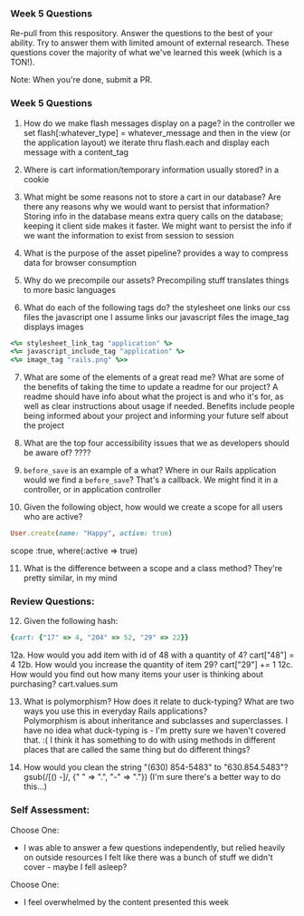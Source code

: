 ### Week 5 Questions

Re-pull from this respository. Answer the questions to the best of your ability. Try to answer them with limited amount of external research. These questions cover the majority of what we've learned this week (which is a TON!).

Note: When you're done, submit a PR.

### Week 5 Questions
1. How do we make flash messages display on a page?
  in the controller we set flash[:whatever_type] = whatever_message
  and then in the view (or the application layout) we iterate thru flash.each and display each message with a content_tag

2. Where is cart information/temporary information usually stored?
  in a cookie

3. What might be some reasons not to store a cart in our database? Are there any reasons why we would want to persist that information?
  Storing info in the database means extra query calls on the database; keeping it client side makes it faster. We might want to persist the info if we want the information to exist from session to session

4. What is the purpose of the asset pipeline?
  provides a way to compress data for browser consumption

5. Why do we precompile our assets?
  Precompiling stuff translates things to more basic languages

6. What do each of the following tags do?
  the stylesheet one links our css files
  the javascript one I assume links our javascript files
  the image_tag displays images

```ruby
<%= stylesheet_link_tag "application" %>
<%= javascript_include_tag "application" %>
<%= image_tag "rails.png" %>>
```

7. What are some of the elements of a great read me? What are some of the benefits of taking the time to update a readme for our project?
    A readme should have info about what the project is and who it's for, as well as clear instructions about usage if needed.
    Benefits include people being informed about your project and informing your future self about the project

8. What are the top four accessibility issues that we as developers should be aware of?
  ????

9. `before_save` is an example of a what? Where in our Rails application would we find a `before_save`?
  That's a callback. We might find it in a controller, or in application controller

10. Given the following object, how would we create a scope for all users who are active?

```ruby
User.create(name: "Happy", active: true)
```
  scope :true, where(:active => true)


11. What is the difference between a scope and a class method?
  They're pretty similar, in my mind


### Review Questions:  
12. Given the following hash:  

```ruby
{cart: {"17" => 4, "204" => 52, "29" => 22}}
```

  12a. How would you add item with id of 48 with a quantity of 4?  cart["48"] = 4
  12b. How would you increase the quantity of item 29?  cart["29"] += 1
  12c. How would you find out how many items your user is thinking about purchasing?   cart.values.sum

13. What is polymorphism? How does it relate to duck-typing? What are two ways you use this in everyday Rails applications?  
  Polymorphism is about inheritance and subclasses and superclasses. I have no idea what duck-typing is - I'm pretty sure we haven't covered that. :( I think it has something to do with using methods in different places that are called the same thing but do different things?

14. How would you clean the string "(630) 854-5483" to "630.854.5483"?  
    gsub(/[() -]/, {" " => ".", "-" => "."}) (I'm sure there's a better way to do this...)


### Self Assessment:
Choose One:
* I was able to answer a few questions independently, but relied heavily on outside resources
    I felt like there was a bunch of stuff we didn't cover - maybe I fell asleep?

Choose One:
* I feel overwhelmed by the content presented this week

